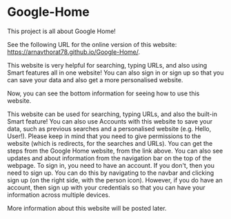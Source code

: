 # Google-Home
This project is all about Google Home!

See the following URL for the online version of this website: https://arnavthorat78.github.io/Google-Home/.

This website is very helpful for searching, typing URLs, and also using Smart features all in one website! You can also sign in or sign up so that you can save your data and also get a more personalised website.

Now, you can see the bottom information for seeing how to use this website.

This website can be used for searching, typing URLs, and also the built-in Smart feature!
You can also use Accounts with this website to save your data, such as previous searches and a personalised website (e.g. Hello, User!).
Please keep in mind that you need to give permissions to the website (which is redirects, for the searches and URLs). You can get the steps from the Google Home website, from the link above.
You can also see updates and about information from the navigation bar on the top of the webpage.
To sign in, you need to have an account. If you don't, then you need to sign up. You can do this by navigating to the navbar and clicking sign up (on the right side, with the person icon). However, if you do have an account, then sign up with your credentials so that you can have your information across multiple devices.

More information about this website will be posted later.
